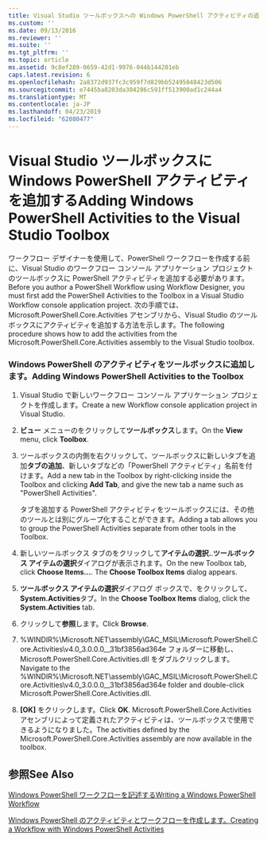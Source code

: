 ```yaml
---
title: Visual Studio ツールボックスへの Windows PowerShell アクティビティの追加 |Microsoft Docs
ms.custom: ''
ms.date: 09/13/2016
ms.reviewer: ''
ms.suite: ''
ms.tgt_pltfrm: ''
ms.topic: article
ms.assetid: 9c8ef289-0659-42d1-9976-044b144201eb
caps.latest.revision: 6
ms.openlocfilehash: 2a8372d937fc3c959f7d829bb52495048423d506
ms.sourcegitcommit: e7445ba8203da304286c591ff513900ad1c244a4
ms.translationtype: MT
ms.contentlocale: ja-JP
ms.lasthandoff: 04/23/2019
ms.locfileid: "62080477"
---
```

# <a name="adding-windows-powershell-activities-to-the-visual-studio-toolbox"></a><span data-ttu-id="e6151-102">Visual Studio ツールボックスに Windows PowerShell アクティビティを追加する</span><span class="sxs-lookup"><span data-stu-id="e6151-102">Adding Windows PowerShell Activities to the Visual Studio Toolbox</span></span>

<span data-ttu-id="e6151-103">ワークフロー デザイナーを使用して、PowerShell ワークフローを作成する前に、Visual Studio のワークフロー コンソール アプリケーション プロジェクトのツールボックスに PowerShell アクティビティを追加する必要があります。</span><span class="sxs-lookup"><span data-stu-id="e6151-103">Before you author a PowerShell Workflow using Workflow Designer, you must first add the PowerShell Activities to the Toolbox in a Visual Studio Workflow console application project.</span></span> <span data-ttu-id="e6151-104">次の手順では、Microsoft.PowerShell.Core.Activities アセンブリから、Visual Studio のツールボックスにアクティビティを追加する方法を示します。</span><span class="sxs-lookup"><span data-stu-id="e6151-104">The following procedure shows how to add the activities from the Microsoft.PowerShell.Core.Activities assembly to the Visual Studio toolbox.</span></span>

### <a name="adding-windows-powershell-activities-to-the-toolbox"></a><span data-ttu-id="e6151-105">Windows PowerShell のアクティビティをツールボックスに追加します。</span><span class="sxs-lookup"><span data-stu-id="e6151-105">Adding Windows PowerShell Activities to the Toolbox</span></span>

1. <span data-ttu-id="e6151-106">Visual Studio で新しいワークフロー コンソール アプリケーション プロジェクトを作成します。</span><span class="sxs-lookup"><span data-stu-id="e6151-106">Create a new Workflow console application project in Visual Studio.</span></span>

2. <span data-ttu-id="e6151-107">**ビュー**  メニューのをクリックして**ツールボックス**します。</span><span class="sxs-lookup"><span data-stu-id="e6151-107">On the **View** menu, click **Toolbox**.</span></span>

3. <span data-ttu-id="e6151-108">ツールボックスの内側を右クリックして、ツールボックスに新しいタブを追加**タブの追加**、新しいタブなどの「PowerShell アクティビティ」名前を付けます。</span><span class="sxs-lookup"><span data-stu-id="e6151-108">Add a new tab in the Toolbox by right-clicking inside the Toolbox and clicking **Add Tab**, and give the new tab a name such as "PowerShell Activities".</span></span>

   <span data-ttu-id="e6151-109">タブを追加する PowerShell アクティビティをツールボックスには、その他のツールとは別にグループ化することができます。</span><span class="sxs-lookup"><span data-stu-id="e6151-109">Adding a tab allows you to group the PowerShell Activities separate from other tools in the Toolbox.</span></span>

4. <span data-ttu-id="e6151-110">新しいツールボックス タブのをクリックして**アイテムの選択.**.**ツールボックス アイテムの選択**ダイアログが表示されます。</span><span class="sxs-lookup"><span data-stu-id="e6151-110">On the new Toolbox tab, click **Choose Items...**. The **Choose Toolbox Items** dialog appears.</span></span>

5. <span data-ttu-id="e6151-111">**ツールボックス アイテムの選択**ダイアログ ボックスで、をクリックして、 **System.Activities**タブ。</span><span class="sxs-lookup"><span data-stu-id="e6151-111">In the **Choose Toolbox Items** dialog, click the **System.Activities** tab.</span></span>

6. <span data-ttu-id="e6151-112">クリックして**参照**します。</span><span class="sxs-lookup"><span data-stu-id="e6151-112">Click **Browse**.</span></span>

7. <span data-ttu-id="e6151-113">%WINDIR%\Microsoft.NET\assembly\GAC_MSIL\Microsoft.PowerShell.Core.Activities\v4.0_3.0.0.0__31bf3856ad364e フォルダーに移動し、Microsoft.PowerShell.Core.Activities.dll をダブルクリックします。</span><span class="sxs-lookup"><span data-stu-id="e6151-113">Navigate to the %WINDIR%\Microsoft.NET\assembly\GAC_MSIL\Microsoft.PowerShell.Core.Activities\v4.0_3.0.0.0__31bf3856ad364e folder and double-click Microsoft.PowerShell.Core.Activities.dll.</span></span>

8. <span data-ttu-id="e6151-114">**[OK]** をクリックします。</span><span class="sxs-lookup"><span data-stu-id="e6151-114">Click **OK**.</span></span> <span data-ttu-id="e6151-115">Microsoft.PowerShell.Core.Activities アセンブリによって定義されたアクティビティは、ツールボックスで使用できるようになりました。</span><span class="sxs-lookup"><span data-stu-id="e6151-115">The activities defined by the Microsoft.PowerShell.Core.Activities assembly are now available in the toolbox.</span></span>

## <a name="see-also"></a><span data-ttu-id="e6151-116">参照</span><span class="sxs-lookup"><span data-stu-id="e6151-116">See Also</span></span>

[<span data-ttu-id="e6151-117">Windows PowerShell ワークフローを記述する</span><span class="sxs-lookup"><span data-stu-id="e6151-117">Writing a Windows PowerShell Workflow</span></span>](./writing-a-windows-powershell-workflow.md)

[<span data-ttu-id="e6151-118">Windows PowerShell のアクティビティとワークフローを作成します。</span><span class="sxs-lookup"><span data-stu-id="e6151-118">Creating a Workflow with Windows PowerShell Activities</span></span>](./creating-a-workflow-with-windows-powershell-activities.md)